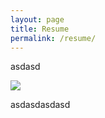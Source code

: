 ```yaml
---
layout: page
title: Resume
permalink: /resume/
---
```

asdasd
<div style="max-width: 200px">
<img src="https://octodex.github.com/images/yaktocat.png">
</div>

asdasdasdasd